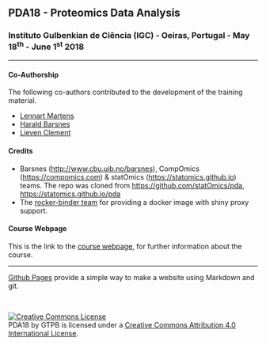 ## PDA18 - Proteomics Data Analysis

###  Instituto Gulbenkian de Ciência (IGC) - Oeiras, Portugal - May 18<sup>th</sup> - June 1<sup>st</sup> 2018

---

#### Co-Authorship

The following co-authors contributed to the development of the training material.

* [Lennart Martens](https://github.com/lnnrt)
* [Harald Barsnes](https://github.com/hbarsnes)
* [Lieven Clement](https://github.com/lievenclement)

#### Credits

- Barsnes (http://www.cbu.uib.no/barsnes), CompOmics (https://compomics.com) & statOmics (https://statomics.github.io) teams. The repo was cloned from https://github.com/statOmics/pda, https://statomics.github.io/pda
- The [rocker-binder team](https://github.com/rocker-org/binder) for providing a docker image with shiny proxy support.

#### Course Webpage
This is the link to the [course webpage](http://gtpb.igc.gulbenkian.pt/bicourses/2018/PDA18/), for further information about the course.

---

[Github Pages](https://pages.github.com) provide a simple way to make a website using Markdown and git.

<br/>

<a rel="license" href="http://creativecommons.org/licenses/by/4.0/"><img alt="Creative Commons License" style="border-width:0" src="https://i.creativecommons.org/l/by/4.0/88x31.png" /></a><br /><span xmlns:dct="http://purl.org/dc/terms/" property="dct:title">PDA18</span> by <span xmlns:cc="http://creativecommons.org/ns#" property="cc:attributionName">GTPB</span> is licensed under a <a rel="license" href="http://creativecommons.org/licenses/by/4.0/">Creative Commons Attribution 4.0 International License</a>.

